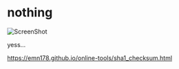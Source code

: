 # nothing

![ScreenShot](https://cdn.discordapp.com/attachments/671049423215788044/981651929362997348/Screenshot_20220601-231351.png) 

yess...

https://emn178.github.io/online-tools/sha1_checksum.html
